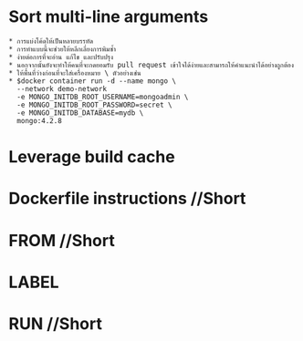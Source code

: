 # Sort multi-line arguments
    * การแบ่งโค้ดให้เป็นหลายบรรทัด
    * การทำแบบนี้จะช่วยให้หลีกเลี่ยงการพิมซ้ำ
    * ง่ายต่อการที่จะอ่าน แก้ไข และปรับปรุง
    * นอกจากนั้นยังจะทำให้คนที่จะกดยอมรับ pull request เข้าใจได้ง่ายและสามารถให้คำแนะนำได้อย่างถูกต้อง
    * ให้พื้นที่ว่างก่อนที่จะใส่เครื่องหมาย \ ตัวอย่างเช่น
    * $docker container run -d --name mongo \
      --network demo-network
      -e MONGO_INITDB_ROOT_USERNAME=mongoadmin \
      -e MONGO_INITDB_ROOT_PASSWORD=secret \
      -e MONGO_INITDB_DATABASE=mydb \
      mongo:4.2.8

# Leverage build cache

# Dockerfile instructions //Short

# FROM //Short

# LABEL

# RUN //Short
